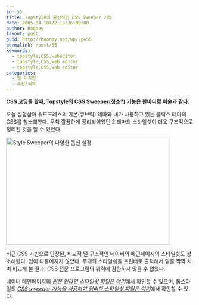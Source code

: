 ```yaml
---
id: 55
title: Topstyle의 환상적인 CSS Sweeper 기능
date: 2005-04-18T22:18:26+09:00
author: Hooney
layout: post
guid: http://hooney.net/wp/?p=55
permalink: /post/55
keywords:
  - topstyle,CSS,webeditor
  - topstyle,CSS,web editor
  - topstyle,CSS,web editor
categories:
  - 웹 디자인
  - 추천/리뷰
---
```

**CSS 코딩을 할때, Topstyle의 CSS Sweeper(청소?) 기능은 한마디로 마술과 같다.** 

오늘 심험삼아 워드프레스의 기본(큐브릭) 테마와 내가 사용하고 있는 블릭스 테마의 CSS를 청소해봤다. 무척 깔끔하게 정리되어있던 2 테마의 스타일쉿이 더욱 구조적으로 정리된 것을 알 수 있었다. 

[<img src="/files/img/2005-04/_stylesweeper.gif" width="440" height="286" alt="Style Sweeper의 다양한 옵션 설정" />](/files/img/2005-04/stylesweeper.gif)

최근 CSS 기반으로 단장된, 비교적 덜 구조적인 네이버의 메인페이지의 스타일쉿도 청소해봤다. 입이 다물어지지 않았다. 두개의 스타일쉿을 프린터로 출력해서 밑줄 짝짝 치며 비교해 본 결과, CSS 전문 프로그램의 위력에 감탄하지 않을 수 없었다.

네이버 메인페이지의 [_원본 인라인 스타일쉿 파일은 여기_](/files/doc/2005-04/naver-before.css)에서 확인할 수 있으며, 톱스타일의 [_CSS sweeper 기능을 사용하여 정리한 스타일쉿 파일은 여기_](/files/doc/2005-04/naver-after.css)에서 확인할 수 있다.